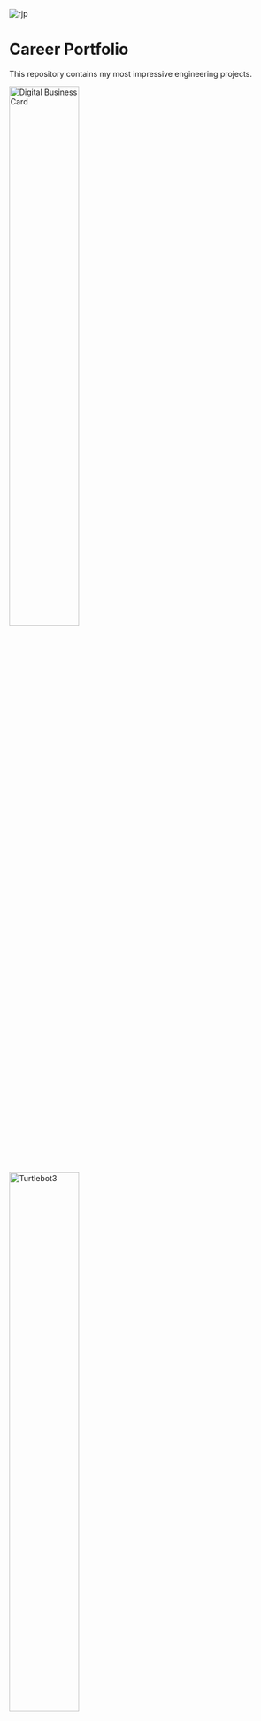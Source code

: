 
![rjp](https://user-images.githubusercontent.com/54840122/204175556-e6fb0177-7489-4f84-9bfd-f849320b1226.png)

# Career Portfolio
This repository contains my most impressive engineering projects.


<img src="https://user-images.githubusercontent.com/54840122/205526183-55ef543b-5bfb-4061-8b22-11a816042b43.JPG" alt="Digital Business Card"
 style="width:50%;height:50%;">


<img src="https://user-images.githubusercontent.com/54840122/205526240-e9aff389-024c-4691-ab87-80f03ba5f7f9.JPG" alt="Turtlebot3" style="width:50%;height:50%;">


<img src="https://user-images.githubusercontent.com/54840122/205526338-05b898f9-fddf-4eb3-8417-139fbbe3247c.JPG" alt="Distance Reader"
style="width:30%;height:30%;">



<img src="https://user-images.githubusercontent.com/54840122/205526415-83856a12-2846-422e-9298-9aa175fa1ab7.JPG" alt="Stock App"
style="width:30%;height:30%;">

## Technologies Utilized

C 

C++ 

Java

Python

HTML

CSS

Javascript

React

Android Studio

MIPS Assembly Language

## More Projects Are Still In Development

**Desktop Apps**

**Python Database (Django)**
